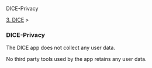 DICE-Privacy 

[3\. DICE](../3-dice.md)‎ > ‎

### DICE-Privacy

The DICE app does not collect any user data.

  

No third party tools used by the app retains any user data.

  

  

